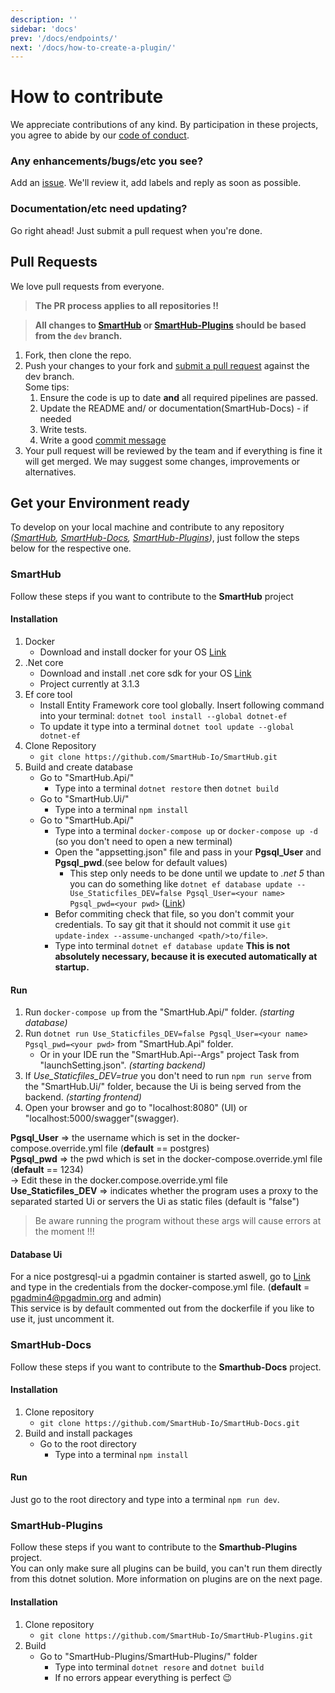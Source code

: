 ```yaml
---
description: ''
sidebar: 'docs'
prev: '/docs/endpoints/'
next: '/docs/how-to-create-a-plugin/'
---
```


# How to contribute

We appreciate contributions of any kind. By participation in these projects, you agree to abide by our [code of conduct](https://github.com/SmartHub-Io/SmartHub/blob/master/.github/CODE_OF_CONDUCT.md).

### Any enhancements/bugs/etc you see?

Add an [issue](https://github.com/SmartHub-Io/SmartHub/issues/new/choose). We'll review it, add labels and reply as soon as possible.

### Documentation/etc need updating?

Go right ahead! Just submit a pull request when you're done.

## Pull Requests

We love pull requests from everyone.

> **The PR process applies to all repositories !!**

> **All changes to [SmartHub](https://github.com/SmartHub-Io/SmartHub) or [SmartHub-Plugins](https://github.com/SmartHub-Io/SmartHub-Plugins) should be based from the `dev` branch.**

1. Fork, then clone the repo.
2. Push your changes to your fork and [submit a pull request](https://github.com/SmartHub-Io/SmartHub/compare) against the dev branch.    
    Some tips:
    1. Ensure the code is up to date __and__ all required pipelines are passed.
    2. Update the README and/ or documentation(SmartHub-Docs) - if needed
    3. Write tests.
    4. Write a good [commit message](https://chris.beams.io/posts/git-commit)
3. Your pull request will be reviewed by the team and if everything is fine it will get merged. We may suggest some changes, improvements or alternatives.

## Get your Environment ready

To develop on your local machine and contribute to any repository _([SmartHub](https://github.com/SmartHub-Io/SmartHub), 
[SmartHub-Docs](https://github.com/SmartHub-Io/SmartHub-Docs), [SmartHub-Plugins](https://github.com/SmartHub-Io/SmartHub-Plugins))_,
just follow the steps below for the respective one. 

### SmartHub

Follow these steps if you want to contribute to the __SmartHub__ project

#### Installation

1. Docker
    - Download and install docker for your OS [Link](https://docs.docker.com/)
2. .Net core
    - Download and install .net core sdk for your OS [Link](https://dotnet.microsoft.com/download)
    - Project currently at 3.1.3
3. Ef core tool
    - Install Entity Framework core tool globally. Insert following command into your terminal:
    `dotnet tool install --global dotnet-ef`  
    - To update it type into a terminal `dotnet tool update --global dotnet-ef`
4. Clone Repository
    - `git clone https://github.com/SmartHub-Io/SmartHub.git`
5. Build and create database
    - Go to "SmartHub.Api/"
        - Type into a terminal `dotnet restore` then `dotnet build`
    - Go to "SmartHub.Ui/"
        - Type into a terminal `npm install`
    - Go to "SmartHub.Api/"
        - Type into a terminal `docker-compose up` or `docker-compose up -d` (so you don't need to open a new terminal)
        - Open the "appsetting.json" file and pass in your __Pgsql_User__ and __Pgsql_pwd__.(see below for default values)
            - This step only needs to be done until we update to _.net 5_ than you can do something like `dotnet ef database update -- Use_Staticfiles_DEV=false Pgsql_User=<your name> Pgsql_pwd=<your pwd>` ([Link](https://github.com/dotnet/efcore/issues/8332#issuecomment-667712216))
        - Befor commiting check that file, so you don't commit your credentials. To say git that it should not commit it use `git update-index --assume-unchanged <path/>to/file>`.
        - Type into terminal `dotnet ef database update` **This is not absolutely necessary, because it is executed automatically at startup.**

#### Run

1. Run `docker-compose up` from the "SmartHub.Api/" folder. _(starting database)_
2. Run `dotnet run Use_Staticfiles_DEV=false Pgsql_User=<your name> Pgsql_pwd=<your pwd>` from "SmartHub.Api" folder.
    - Or in your IDE run the "SmartHub.Api--Args" project Task from "launchSetting.json". _(starting backend)_
3. If _Use_Staticfiles_DEV=true_ you don't need to run `npm run serve` from the "SmartHub.Ui/" folder, because the Ui is being served from the backend. _(starting frontend)_
4. Open your browser and go to "localhost:8080" (UI) or "localhost:5000/swagger"(swagger).

__Pgsql_User__ => the username which is set in the docker-compose.override.yml file (__default__ == postgres)  
__Pgsql_pwd__ => the pwd which is set in the docker-compose.override.yml file (__default__ == 1234)  
    -> Edit these in the docker.compose.override.yml file  
__Use_Staticfiles_DEV__ => indicates whether the program uses a proxy to the separated started Ui or servers the Ui as static files (default is "false")
> Be aware running the program without these args will cause errors at the moment !!!

#### Database Ui
For a nice postgresql-ui a pgadmin container is started aswell, go to [Link](http://localhost:5050) and type in the credentials from the docker-compose.yml file. 
(__default__ = pgadmin4@pgadmin.org and admin)  
This service is by default commented out from the dockerfile if you like to use it, just uncomment it.

### SmartHub-Docs

Follow these steps if you want to contribute to the __Smarthub-Docs__ project.

#### Installation

1. Clone repository
    - `git clone https://github.com/SmartHub-Io/SmartHub-Docs.git`
2. Build and install packages
    - Go to the root directory
        - Type into a terminal `npm install`

#### Run
Just go to the root directory and type into a terminal  `npm run dev`.

### SmartHub-Plugins

Follow these steps if you want to contribute to the __Smarthub-Plugins__ project.  
You can only make sure all plugins can be build, you can't run them directly from this dotnet solution. 
More information on plugins are on the next page.

#### Installation

1. Clone repository
    - `git clone https://github.com/SmartHub-Io/SmartHub-Plugins.git`
2. Build 
    - Go to "SmartHub-Plugins/SmartHub-Plugins/" folder
        - Type into terminal `dotnet resore` and `dotnet build`
        - If no errors appear everything is perfect 😉
